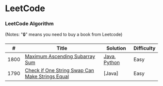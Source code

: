 LeetCode
========

### LeetCode Algorithm

(Notes: "🔒" means you need to buy a book from Leetcode)


| # | Title | Solution | Difficulty |
|---| ----- | -------- | ---------- |
|1800|[Maximum Ascending Subarray Sum](https://leetcode.com/problems/maximum-ascending-subarray-sum/description/) | [Java](algorithms/java/src/maximum-ascending-subarray-sum.java), [Python](algorithms/python/src/maximum-ascending-subarray-sum.py)|Easy|
|1790|[Check if One String Swap Can Make Strings Equal](https://leetcode.com/problems/check-if-one-string-swap-can-make-strings-equal/description/) | [Java] | Easy |

